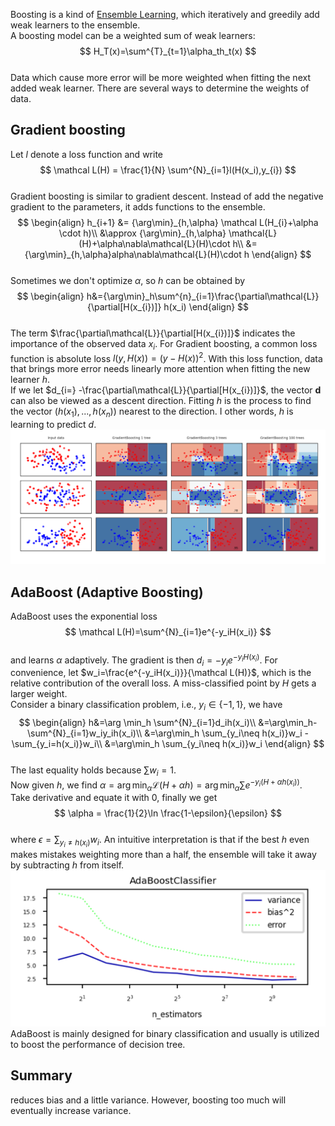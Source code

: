 Boosting is a kind of [Ensemble Learning](./Ensemble%20Learning.md), which iteratively and greedily add weak learners to the ensemble.   
A boosting model can be a weighted sum of weak learners:  
$$  
H_T(x)=\sum^{T}_{t=1}\alpha_th_t(x)  
$$  
Data which cause more error will be more weighted when fitting the next added weak learner. There are several ways to determine the weights of data.  
## Gradient boosting  
Let $l$ denote a loss function and write  
$$  
\mathcal L(H) = \frac{1}{N} \sum^{N}_{i=1}l(H(x_i),y_{i})  
$$  
Gradient boosting is similar to gradient descent. Instead of add the negative gradient to the parameters, it adds functions to the ensemble.  
$$  
\begin{align}  
h_{i+1} &= {\arg\min}_{h,\alpha} \mathcal L(H_{i}+\alpha \cdot h)\\  
&\approx {\arg\min}_{h,\alpha} \mathcal{L}(H)+\alpha\nabla\mathcal{L}(H)\cdot h\\  
&={\arg\min}_{h,\alpha}alpha\nabla\mathcal{L}(H)\cdot h  
\end{align}  
$$  
Sometimes we don't optimize $\alpha$, so $h$ can be obtained by  
$$  
\begin{align}  
h&={\arg\min}_h\sum^{n}_{i=1}\frac{\partial\mathcal{L}}{\partial[H(x_{i})]} h(x_i)  
\end{align}  
$$  
The term $\frac{\partial\mathcal{L}}{\partial[H(x_{i})]}$ indicates the importance of the observed data $x_i$. For Gradient boosting, a common loss function is absolute loss $l(y,H(x))=(y-H(x))^2$. With this loss function, data that brings more error needs linearly more attention when fitting the new learner $h$.  
If we let $d_{i=} -\frac{\partial\mathcal{L}}{\partial[H(x_{i})]}$, the vector $\boldsymbol{d}$ can also be viewed as a descent direction. Fitting $h$ is the process to find the vector $(h(x_1),...,h(x_n))$ nearest to the direction. I other words, $h$ is learning to predict $d$.  
![Pasted image 20230913203232](./Pasted%20image%2020230913203232.png)  
## AdaBoost (Adaptive Boosting)  
AdaBoost uses the exponential loss  
$$  
\mathcal L(H)=\sum^{N}_{i=1}e^{-y_iH(x_i)}  
$$  
and learns $\alpha$ adaptively. The gradient is then $d_i=-y_ie^{-y_iH(x_i)}$. For convenience, let $w_i=\frac{e^{-y_iH(x_i)}}{\mathcal L(H)}$, which is the relative contribution of the overall loss. A miss-classified point by $H$ gets a larger weight.  
Consider a binary classification problem, i.e., $y_i\in\{-1,1\}$, we have  
$$  
\begin{align}  
h&=\arg \min_h \sum^{N}_{i=1}d_ih(x_i)\\  
&=\arg\min_h-\sum^{N}_{i=1}w_iy_ih(x_i)\\  
&=\arg\min_h \sum_{y_i\neq h(x_i)}w_i -\sum_{y_i=h(x_i)}w_i\\  
&=\arg\min_h \sum_{y_i\neq h(x_i)}w_i  
\end{align}  
$$  
The last equality holds because $\sum w_i=1$.  
Now given $h$, we find $\alpha=\arg\min_\alpha \mathcal{L}(H+\alpha h)=\arg\min_\alpha\sum e^{-y_i(H+\alpha h(x_i))}$.  
Take derivative and equate it with $0$, finally we get  
$$  
\alpha = \frac{1}{2}\ln \frac{1-\epsilon}{\epsilon}  
$$  
where $\epsilon=\sum_{y_i\neq h(x_i)}w_i$. An intuitive interpretation is that if the best $h$ even makes mistakes weighting more than a half, the ensemble will take it away by subtracting $h$ from itself.  
![Pasted image 20230914162734](./Pasted%20image%2020230914162734.png)  
AdaBoost is mainly designed for binary classification and usually is utilized to boost the performance of decision tree.  
## Summary  
reduces bias and a little variance. However, boosting too much will eventually increase variance. 